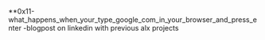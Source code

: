 **0x11-what_happens_when_your_type_google_com_in_your_browser_and_press_enter
-blogpost on linkedin with previous alx projects
